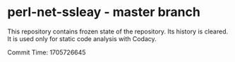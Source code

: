 # perl-net-ssleay - master branch

This repository contains frozen state of the repository.
Its history is cleared. It is used only for static code
analysis with Codacy.

Commit Time: 1705726645